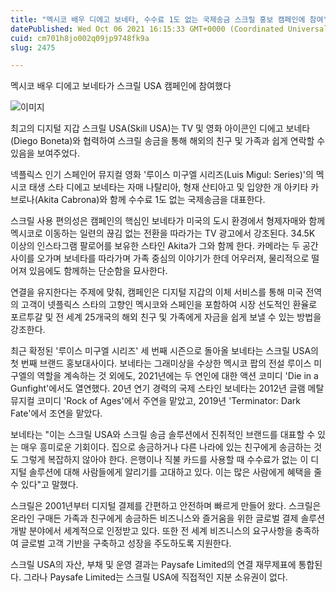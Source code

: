 ```yaml
---
title: "멕시코 배우 디에고 보네타, 수수료 1도 없는 국제송금 스크릴 홍보 캠페인에 참여"
datePublished: Wed Oct 06 2021 16:15:33 GMT+0000 (Coordinated Universal Time)
cuid: cm701h8jo002q09jp9748fk9a
slug: 2475

---
```



멕시코 배우 디에고 보네타가 스크릴 USA 캠페인에 참여했다

![이미지](https://cdn.hashnode.com/res/hashnode/image/upload/v1739251568326/6b2462b1-8bc4-4bbe-a370-59d9cd51eaf8.jpeg)

최고의 디지털 지갑 스크릴 USA(Skill USA)는 TV 및 영화 아이콘인 디에고 보네타(Diego Boneta)와 협력하여 스크릴 송금을 통해 해외의 친구 및 가족과 쉽게 연락할 수 있음을 보여주었다.

넥플릭스 인기 스페인어 뮤지컬 영화 '루이스 미구엘 시리즈(Luis Migul: Series)'의 멕시코 태생 스타 디에고 보네타는 자매 나탈리아, 형재 산티아고 및 입양한 개 아키타 카브로나(Akita Cabrona)와 함께 수수료 1도 없는 국제송금을 대표한다.

스크릴 사용 편의성은 캠페인의 핵심인 보네타가 미국의 도시 환경에서 형제자매와 함께 멕시코로 이동하는 일련의 끊김 없는 전환을 따라가는 TV 광고에서 강조된다. 34.5K 이상의 인스타그램 팔로어를 보유한 스타인 Akita가 그와 함께 한다. 카메라는 두 공간 사이를 오가며 보네타를 따라가며 가족 중심의 이야기가 한데 어우러져, 물리적으로 떨어져 있음에도 함께하는 단순함을 묘사한다.

연결을 유지한다는 주제에 맞춰, 캠페인은 디지털 지갑의 이체 서비스를 통해 미국 전역의 고객이 넷플릭스 스타의 고향인 멕시코와 스페인을 포함하여 시장 선도적인 환율로 포르투갈 및 전 세계 25개국의 해외 친구 및 가족에게 자금을 쉽게 보낼 수 있는 방법을 강조한다.

최근 확정된 '루이스 미구엘 시리즈' 세 번째 시즌으로 돌아올 보네타는 스크릴 USA의 첫 번째 브랜드 홍보대사이다. 보네타는 그래미상을 수상한 멕시코 팝의 전설 루이스 미구엘의 역할을 계속하는 것 외에도, 2021년에는 두 연인에 대한 액션 코미디 'Die in a Gunfight'에서도 열연했다. 20년 연기 경력의 국제 스타인 보네타는 2012년 글램 메탈 뮤지컬 코미디 'Rock of Ages'에서 주연을 맡았고, 2019년 'Terminator: Dark Fate'에서 조연을 맡았다.

보네타는 "이는 스크릴 USA와 스크릴 송금 솔루션에서 진취적인 브랜드를 대표할 수 있는 매우 흥미로운 기회이다. 집으로 송금하거나 다른 나라에 있는 친구에게 송금하는 것도 그렇게 복잡하지 않아야 한다. 은행이나 직불 카드를 사용할 때 수수료가 없는 이 디지털 솔루션에 대해 사람들에게 알리기를 고대하고 있다. 이는 많은 사람에게 혜택을 줄 수 있다"고 말했다.

스크릴은 2001년부터 디지털 결제를 간편하고 안전하며 빠르게 만들어 왔다. 스크릴은 온라인 구매든 가족과 친구에게 송금하든 비즈니스와 즐거움을 위한 글로벌 결제 솔루션 개발 분야에서 세계적으로 인정받고 있다. 또한 전 세계 비즈니스의 요구사항을 충족하여 글로벌 고객 기반을 구축하고 성장을 주도하도록 지원한다.

스크릴 USA의 자산, 부채 및 운영 결과는 Paysafe Limited의 연결 재무제표에 통합된다. 그라나 Paysafe Limited는 스크릴 USA에 직접적인 지분 소유권이 없다.